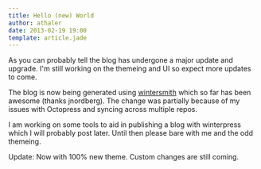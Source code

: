 ```yaml
---
title: Hello (new) World
author: athaler
date: 2013-02-19 19:00
template: article.jade
---
```


As you can probably tell the blog has undergone a major update and upgrade.  I'm still working on the themeing and UI so expect more updates to come.  

The blog is now being generated using [wintersmith](http://jnordberg.github.com/wintersmith/) which so far has been awesome (thanks jnordberg).  The change was partially because of my issues with Octopress and syncing across multiple repos.

I am working on some tools to aid in publishing a blog with winterpress which I will probably post later.  Until then please bare with me and the odd themeing.  

Update: Now with 100% new theme.  Custom changes are still coming.

